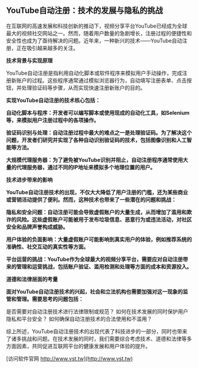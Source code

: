 ## **YouTube自动注册：技术的发展与隐私的挑战**

在互联网的高速发展和科技创新的推动下，视频分享平台YouTube已经成为全球最大的视频社交网站之一。然而，随着用户数量的急剧增长，注册过程的便捷性和安全性也成为了亟待解决的问题。近年来，一种新兴的技术——YouTube自动注册，正在吸引越来越多的关注。

**技术背景与实现原理**

YouTube自动注册是指利用自动化脚本或软件程序来模拟用户手动操作，完成注册新账户的过程。这些程序通常通过模拟浏览器行为，自动填写注册表单、点击按钮，并处理验证码等步骤，从而实现快速注册新账户的目的。

**实现YouTube自动注册的技术核心包括：**

**自动化脚本与程序：开发者可以编写脚本或使用现成的自动化工具，如Selenium等，来模拟用户注册过程中的各项操作。**

**验证码识别与处理：自动注册过程中最大的难点之一是处理验证码。为了解决这个问题，开发者们研究并实现了各种自动识别验证码的技术，包括图像识别和人工智能等方法。**

**大规模代理服务器：为了避免被YouTube识别并阻止，自动注册程序通常使用大量的代理服务器，通过不同的IP地址来模拟多个地理位置的用户。**

**技术进步带来的影响**

**YouTube自动注册技术的出现，不仅大大降低了用户注册的门槛，还为某些商业或营销活动提供了便利。然而，这种技术也带来了一些潜在的问题和挑战：**

**隐私和安全问题：自动注册可能会导致虚假账户的大量生成，从而增加了滥用和欺诈的风险。这些虚假账户可能被用于发布垃圾信息、恶意行为或违法活动，对社区安全和品牌声誉构成威胁。**

**用户体验的负面影响：大量虚假账户可能影响到真实用户的体验，例如推荐系统的准确性、社交互动的真实性等方面。**

**平台运营的挑战：YouTube作为全球最大的视频分享平台，需要应对自动注册带来的管理和运营挑战，包括账户验证、滥用检测和处理等方面的成本和资源投入。**

**道德和法律层面的考量**

**面对YouTube自动注册技术的兴起，社会和立法机构也需要加强对这一现象的监管和管理。需要思考的问题包括：**

是否需要对自动注册技术进行法律限制或规范？
如何在技术发展的同时保护用户隐私和平台安全？
如何确保自动注册技术的合法使用和不滥用？

综上所述，YouTube自动注册技术的出现代表了科技进步的一部分，同时也带来了诸多挑战和问题。在技术发展的同时，我们需要综合考虑技术、道德和法律等多方面因素，共同促进互联网平台的健康发展和用户体验的提升。


[访问软件官网 http://www.vst.tw](http://www.vst.tw)
